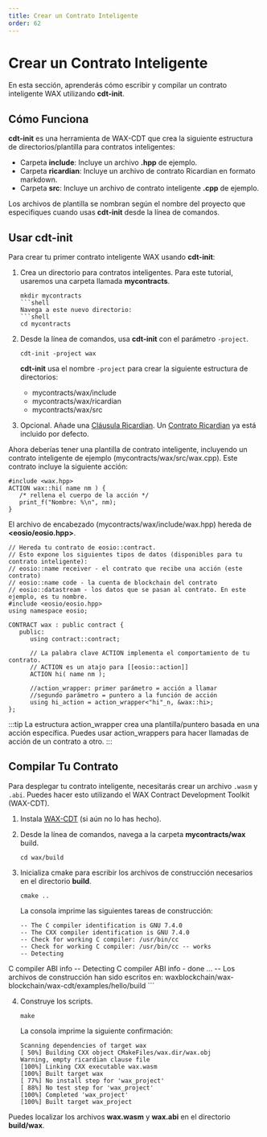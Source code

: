 ```yaml
---
title: Crear un Contrato Inteligente
order: 62
---
```


# Crear un Contrato Inteligente

En esta sección, aprenderás cómo escribir y compilar un contrato inteligente WAX utilizando **cdt-init**.

## Cómo Funciona

**cdt-init** es una herramienta de WAX-CDT que crea la siguiente estructura de directorios/plantilla para contratos inteligentes:

- Carpeta **include**: Incluye un archivo **.hpp** de ejemplo.
- Carpeta **ricardian**: Incluye un archivo de contrato Ricardian en formato markdown.
- Carpeta **src**: Incluye un archivo de contrato inteligente **.cpp** de ejemplo.

Los archivos de plantilla se nombran según el nombre del proyecto que especifiques cuando usas **cdt-init** desde la línea de comandos.

## Usar cdt-init

Para crear tu primer contrato inteligente WAX usando **cdt-init**:

1. Crea un directorio para contratos inteligentes. Para este tutorial, usaremos una carpeta llamada **mycontracts**.

    ```shell
    mkdir mycontracts
    ```shell
    Navega a este nuevo directorio:
    ```shell
    cd mycontracts
    ```

2. Desde la línea de comandos, usa **cdt-init** con el parámetro `-project`.

    ```
    cdt-init -project wax
    ```

    **cdt-init** usa el nombre `-project` para crear la siguiente estructura de directorios:

    - mycontracts/wax/include 
    - mycontracts/wax/ricardian 
    - mycontracts/wax/src 

3. Opcional. Añade una [Cláusula Ricardian](/es/build/tools/ricardian_clause). Un [Contrato Ricardian](/es/build/tools/ricardian_contract) ya está incluido por defecto.

Ahora deberías tener una plantilla de contrato inteligente, incluyendo un contrato inteligente de ejemplo (mycontracts/wax/src/wax.cpp). Este contrato incluye la siguiente acción:

```
#include <wax.hpp>
ACTION wax::hi( name nm ) {
   /* rellena el cuerpo de la acción */
   print_f("Nombre: %\n", nm);
}
```

El archivo de encabezado (mycontracts/wax/include/wax.hpp) hereda de **<eosio/eosio.hpp>**.

```
// Hereda tu contrato de eosio::contract. 
// Esto expone los siguientes tipos de datos (disponibles para tu contrato inteligente):
// eosio::name receiver - el contrato que recibe una acción (este contrato)
// eosio::name code - la cuenta de blockchain del contrato
// eosio::datastream - los datos que se pasan al contrato. En este ejemplo, es tu nombre.
#include <eosio/eosio.hpp>
using namespace eosio;

CONTRACT wax : public contract {
   public:
      using contract::contract;

      // La palabra clave ACTION implementa el comportamiento de tu contrato. 
      // ACTION es un atajo para [[eosio::action]]  
      ACTION hi( name nm );

      //action_wrapper: primer parámetro = acción a llamar
      //segundo parámetro = puntero a la función de acción
      using hi_action = action_wrapper<"hi"_n, &wax::hi>;
};
```
:::tip
La estructura action_wrapper crea una plantilla/puntero basada en una acción específica. Puedes usar action_wrappers para hacer llamadas de acción de un contrato a otro. 
:::

## Compilar Tu Contrato

Para desplegar tu contrato inteligente, necesitarás crear un archivo `.wasm` y `.abi`. Puedes hacer esto utilizando el WAX Contract Development Toolkit (WAX-CDT).

1. Instala [WAX-CDT](/es/build/dapp-development/wax-cdt/) (si aún no lo has hecho).

2. Desde la línea de comandos, navega a la carpeta **mycontracts/wax** build.

    ```shell
    cd wax/build
    ```

3. Inicializa cmake para escribir los archivos de construcción necesarios en el directorio **build**.

    ```shell
    cmake ..
    ```

    La consola imprime las siguientes tareas de construcción:

    ```shell
    -- The C compiler identification is GNU 7.4.0
    -- The CXX compiler identification is GNU 7.4.0
    -- Check for working C compiler: /usr/bin/cc
    -- Check for working C compiler: /usr/bin/cc -- works
    -- Detecting

 C compiler ABI info
    -- Detecting C compiler ABI info - done
    ...
    -- Los archivos de construcción han sido escritos en: waxblockchain/wax-blockchain/wax-cdt/examples/hello/build
    ```

4. Construye los scripts.

    ```shell
    make
    ```

    La consola imprime la siguiente confirmación:

    ```shell
    Scanning dependencies of target wax
    [ 50%] Building CXX object CMakeFiles/wax.dir/wax.obj
    Warning, empty ricardian clause file
    [100%] Linking CXX executable wax.wasm
    [100%] Built target wax
    [ 77%] No install step for 'wax_project'
    [ 88%] No test step for 'wax_project'
    [100%] Completed 'wax_project'
    [100%] Built target wax_project
    ```

Puedes localizar los archivos **wax.wasm** y **wax.abi** en el directorio **build/wax**.